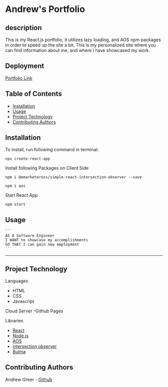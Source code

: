 # Andrew's Portfolio

## description
This is my React.js portfolio, it utilizes lazy loading, and AOS npm packages in order to speed up the site a bit. This is my personalized site where you can find information about me, and where I have showcased my work.

## Deployment
[Portfolio Link](https://andrewpaulgreer.github.io/andrew-portfolio/)

## Table of Contents
  * [Installation](#installation)
  * [Usage](#usage)
  * [Project Technology](#project-technology)
 * [Contributing Authors](#contributing-authors)


## Installation
To install, run following command in terminal:
  
```
npx create-react-app
```
Install following Packages on Client Side

```
npm i @emarketeross/simple-react-intersection-observer --save

npm i aos
```


Start React App

```
npm start
```

 ## Usage

    ```
    AS A Software Engineer
    I WANT to showcase my accomplishments 
    SO THAT I can gain new employment
    ```


----

## Project Technology
Languages
- HTML
- CSS
- Javascript

Cloud Server
-Github Pages

Libraries

- [React](jhttps://reactjs.org/)
- [Node.js](nodejs.org)
- [AOS](https://michalsnik.github.io/aos/)
- [intersection observer](https://www.npmjs.com/package/@emarketeross/simple-react-intersection-observer)
- [Bulma](https://bulma.io/)

## Contributing Authors
 Andrew Greer - [Github](https://github.com/andrewpaulgreer)